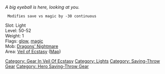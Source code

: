 *A big eyeball is here, looking at you.*

` Modifies save vs magic by -30 continuous`

Slot: Light  
Level: 50-52  
Weight: 1  
Flags: [glow](Glow_Flag "wikilink"), [magic](Magic_Flag "wikilink")  
Mob: [Dragons' Nightmare](Dragons'_Nightmare "wikilink")  
Area: [Veil of Ecstasy](:Category:_Veil_Of_Ecstasy "wikilink")
([Map](Veil_Of_Ecstasy_Map "wikilink"))  

[Category: Gear In Veil Of
Ecstasy](Category:_Gear_In_Veil_Of_Ecstasy "wikilink") [Category:
Lights](Category:_Lights "wikilink") [Category: Saving-Throw
Gear](Category:_Saving-Throw_Gear "wikilink") [Category: Hero
Saving-Throw Gear](Category:_Hero_Saving-Throw_Gear "wikilink")
